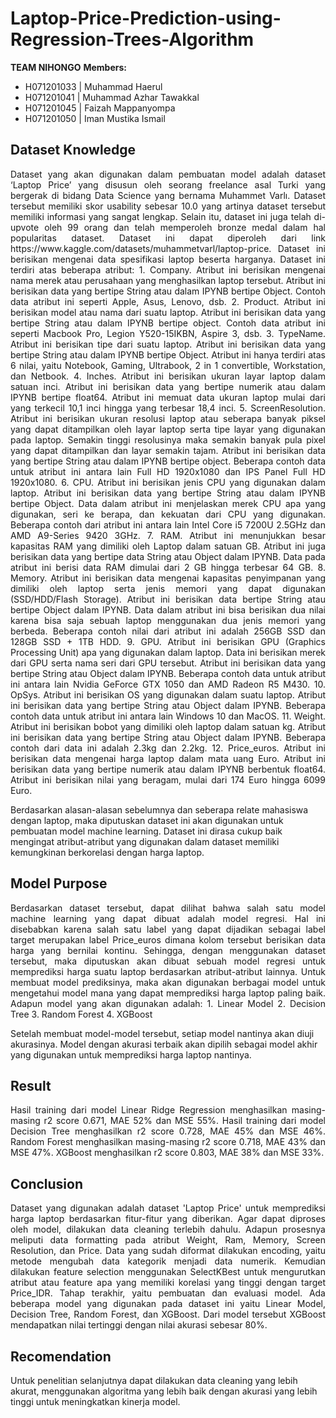 # Laptop-Price-Prediction-using-Regression-Trees-Algorithm
**TEAM NIHONGO**
**Members:**
- H071201033 | Muhammad Haerul
- H071201041 | Muhammad Azhar Tawakkal
- H071201045 | Faizah Mappanyompa
- H071201050 | Iman Mustika Ismail

## Dataset Knowledge
<p align="justify">
Dataset yang akan digunakan dalam pembuatan model adalah dataset ‘Laptop Price’ yang disusun oleh seorang freelance asal Turki yang bergerak di bidang Data Science yang bernama Muhammet Varlı. Dataset tersebut memiliki skor usability sebesar 10.0 yang artinya dataset tersebut memiliki informasi yang sangat lengkap. Selain itu, dataset ini juga telah di-upvote oleh 99 orang dan telah memperoleh bronze medal dalam hal popularitas dataset. Dataset ini dapat diperoleh dari link https://www.kaggle.com/datasets/muhammetvarl/laptop-price. Dataset ini berisikan mengenai data spesifikasi laptop beserta harganya. Dataset ini terdiri atas beberapa atribut:
	1. Company. Atribut ini berisikan mengenai nama merek atau perusahaan yang menghasilkan laptop tersebut. Atribut ini berisikan data yang bertipe String atau dalam IPYNB bertipe Object. Contoh data atribut ini seperti Apple, Asus, Lenovo, dsb. 
	2. Product. Atribut ini berisikan model atau nama dari suatu laptop. Atribut ini berisikan data yang bertipe String atau dalam IPYNB bertipe object. Contoh data atribut ini seperti Macbook Pro, Legion Y520-15IKBN, Aspire 3, dsb.
	3. TypeName. Atribut ini berisikan tipe dari suatu laptop. Atribut ini berisikan data yang bertipe String atau dalam IPYNB bertipe Object. Atribut ini hanya terdiri atas 6 nilai, yaitu Notebook, Gaming, Ultrabook, 2 in 1 convertible, Workstation, dan Netbook.
	4. Inches. Atribut ini berisikan ukuran layar laptop dalam satuan inci. Atribut ini berisikan data yang bertipe numerik atau dalam IPYNB bertipe float64. Atribut ini memuat data ukuran laptop mulai dari yang terkecil 10,1 inci hingga yang terbesar 18,4 inci.
	5. ScreenResolution. Atribut ini berisikan ukuran resolusi laptop atau seberapa banyak piksel yang dapat ditampilkan oleh layar laptop serta tipe layar yang digunakan pada laptop. Semakin tinggi resolusinya maka semakin banyak pula pixel yang dapat ditampilkan dan layar semakin tajam. Atribut ini berisikan data yang bertipe String atau dalam IPYNB bertipe object. Beberapa contoh data untuk atribut ini antara lain Full HD 1920x1080 dan IPS Panel Full HD 1920x1080.
	6. CPU. Atribut ini berisikan jenis CPU yang digunakan dalam laptop. Atribut ini berisikan data yang bertipe String atau dalam IPYNB bertipe Object. Data dalam atribut ini menjelaskan merek CPU apa yang digunakan, seri ke berapa, dan kekuatan dari CPU yang digunakan. Beberapa contoh dari atribut ini antara lain Intel Core i5 7200U 2.5GHz dan AMD A9-Series 9420 3GHz.
	7. RAM. Atribut ini menunjukkan besar kapasitas RAM yang dimiliki oleh Laptop dalam satuan GB. Atribut ini juga berisikan data yang bertipe data String atau Object dalam IPYNB. Data pada atribut ini berisi data RAM dimulai dari 2 GB hingga terbesar 64 GB.
	8. Memory. Atribut ini berisikan data mengenai kapasitas penyimpanan yang dimiliki oleh laptop serta jenis memori yang dapat digunakan (SSD/HDD/Flash Storage). Atribut ini berisikan data bertipe String atau bertipe Object dalam IPYNB. Data dalam atribut ini bisa berisikan dua nilai karena bisa saja sebuah laptop menggunakan dua jenis memori yang berbeda. Beberapa contoh nilai dari atribut ini adalah 256GB SSD dan 128GB SSD +  1TB HDD.
	9. GPU. Atribut ini berisikan GPU (Graphics Processing Unit)  apa yang digunakan dalam laptop. Data ini berisikan merek dari GPU serta nama seri dari GPU tersebut. Atribut ini berisikan data yang bertipe String atau Object dalam IPYNB. Beberapa contoh data untuk atribut ini antara lain Nvidia GeForce GTX 1050 dan AMD Radeon R5 M430.
	10. OpSys. Atribut ini berisikan OS yang digunakan dalam suatu laptop. Atribut ini berisikan data yang bertipe String atau Object dalam IPYNB. Beberapa contoh data untuk atribut ini antara lain Windows 10 dan MacOS.
	11. Weight. Atribut ini berisikan bobot yang dimiliki oleh laptop dalam satuan kg. Atribut ini berisikan data yang bertipe String atau Object dalam IPYNB. Beberapa contoh dari data ini adalah 2.3kg dan 2.2kg.
	12. Price_euros. Atribut ini berisikan data mengenai harga laptop dalam mata uang Euro. Atribut ini berisikan data yang bertipe numerik atau dalam IPYNB berbentuk float64. Atribut ini berisikan nilai yang beragam, mulai dari 174 Euro hingga 6099 Euro.
		
Berdasarkan alasan-alasan sebelumnya dan seberapa relate mahasiswa dengan laptop, maka diputuskan dataset ini akan digunakan untuk pembuatan model machine learning. Dataset ini dirasa cukup baik mengingat atribut-atribut yang digunakan dalam dataset memiliki kemungkinan berkorelasi dengan harga laptop.
</p>

## Model Purpose
<p align="justify">
Berdasarkan dataset tersebut, dapat dilihat bahwa salah satu model machine learning yang dapat dibuat adalah model regresi. Hal ini disebabkan karena salah satu label yang dapat dijadikan sebagai label target merupakan label Price_euros dimana kolom tersebut berisikan data harga yang bernilai kontinu. Sehingga, dengan menggunakan dataset tersebut, maka diputuskan akan dibuat sebuah model regresi untuk memprediksi harga suatu laptop berdasarkan atribut-atribut lainnya.
	Untuk membuat model prediksinya, maka akan digunakan berbagai model untuk mengetahui model mana yang dapat memprediksi harga laptop paling baik. Adapun model yang akan digunakan adalah:
	1. Linear Model
	2. Decision Tree
	3. Random Forest
	4. XGBoost

Setelah membuat model-model tersebut, setiap model nantinya akan diuji akurasinya. Model dengan akurasi terbaik akan dipilih sebagai model akhir yang digunakan untuk memprediksi harga laptop nantinya.
</p>

## Result
<p align="justify">
Hasil training dari model Linear Ridge Regression menghasilkan masing-masing r2 score 0.671, MAE 52% dan MSE 55%. Hasil training dari model Decision Tree menghasilkan r2 score 0.728, MAE 45% dan MSE 46%. Random Forest menghasilkan masing-masing r2 score 0.718, MAE 43% dan MSE 47%. XGBoost menghasilkan r2 score 0.803, MAE 38% dan MSE 33%. 
</p>

## Conclusion
<p align="justify">
Dataset yang digunakan adalah dataset 'Laptop Price' untuk memprediksi harga laptop berdasarkan fitur-fitur yang diberikan. Agar dapat diproses oleh model, dilakukan data cleaning terlebih dahulu. Adapun prosesnya meliputi data formatting pada atribut Weight, Ram, Memory, Screen Resolution, dan Price. Data yang sudah diformat dilakukan encoding, yaitu metode mengubah data kategorik menjadi data numerik. Kemudian dilakukan feature selection menggunakan SelectKBest untuk mengurutkan atribut atau feature apa yang memiliki korelasi yang tinggi dengan target Price_IDR. Tahap terakhir, yaitu pembuatan dan evaluasi model. Ada beberapa model yang digunakan pada dataset ini yaitu Linear Model, Decision Tree, Random Forest, dan XGBoost. Dari model tersebut XGBoost mendapatkan nilai tertinggi dengan nilai akurasi sebesar 80%.
</p>

## Recomendation
Untuk penelitian selanjutnya dapat dilakukan data cleaning yang lebih akurat, menggunakan algoritma yang lebih baik dengan akurasi yang lebih tinggi untuk meningkatkan kinerja model. 
</p>

